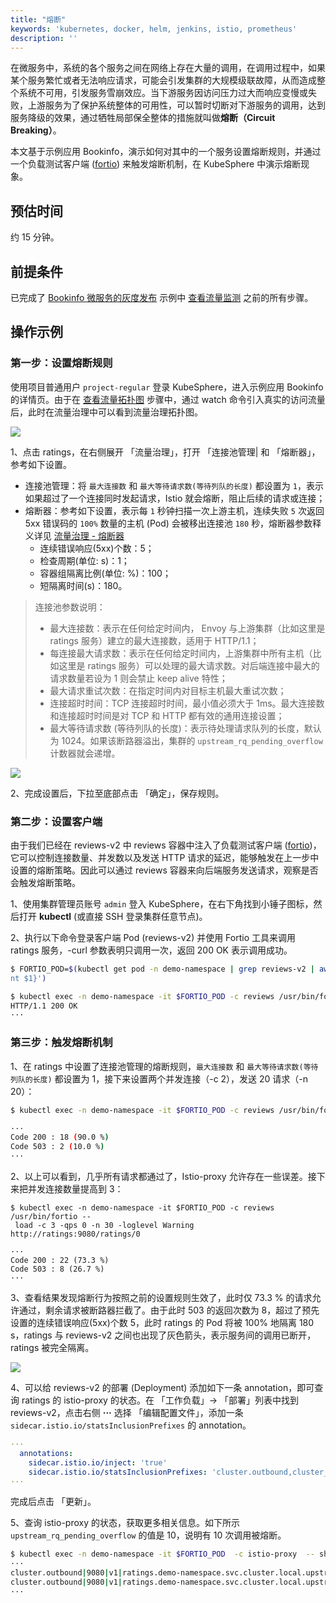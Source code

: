 ```yaml
---
title: "熔断"
keywords: 'kubernetes, docker, helm, jenkins, istio, prometheus'
description: ''
---
```


在微服务中，系统的各个服务之间在网络上存在大量的调用，在调用过程中，如果某个服务繁忙或者无法响应请求，可能会引发集群的大规模级联故障，从而造成整个系统不可用，引发服务雪崩效应。当下游服务因访问压力过大而响应变慢或失败，上游服务为了保护系统整体的可用性，可以暂时切断对下游服务的调用，达到服务降级的效果，通过牺牲局部保全整体的措施就叫做**熔断（Circuit Breaking）**。


本文基于示例应用 Bookinfo，演示如何对其中的一个服务设置熔断规则，并通过一个负载测试客户端 ([fortio](https://github.com/istio/fortio)) 来触发熔断机制，在 KubeSphere 中演示熔断现象。

## 预估时间

约 15 分钟。

## 前提条件

已完成了 [Bookinfo 微服务的灰度发布](../../quick-start/bookinfo-canary) 示例中 [查看流量监测](../../quick-start/bookinfo-canary/#查看流量监测) 之前的所有步骤。

## 操作示例

### 第一步：设置熔断规则

使用项目普通用户 `project-regular` 登录 KubeSphere，进入示例应用 Bookinfo 的详情页。由于在 [查看流量拓扑图](../../quick-start/bookinfo-canary/#查看流量拓扑图) 步骤中，通过 watch 命令引入真实的访问流量后，此时在流量治理中可以看到流量治理拓扑图。

![](https://pek3b.qingstor.com/kubesphere-docs/png/20190604100356.png)

1、点击 ratings，在右侧展开 「流量治理」，打开 「连接池管理| 和 「熔断器」，参考如下设置。

- 连接池管理：将 `最大连接数` 和 `最大等待请求数(等待列队的长度)` 都设置为 `1`，表示如果超过了一个连接同时发起请求，Istio 就会熔断，阻止后续的请求或连接；
- 熔断器：参考如下设置，表示每 `1` 秒钟扫描一次上游主机，连续失败 `5` 次返回 5xx 错误码的 `100%` 数量的主机 (Pod) 会被移出连接池 `180` 秒，熔断器参数释义详见 [流量治理 - 熔断器](../traffic-gov#熔断器)
    - 连续错误响应(5xx)个数：5；
    - 检查周期(单位: s)：1；
    - 容器组隔离比例(单位: %)：100；
    - 短隔离时间(s)：180。


> 连接池参数说明：
> - 最大连接数：表示在任何给定时间内， Envoy 与上游集群（比如这里是 ratings 服务）建立的最大连接数，适用于 HTTP/1.1；
> - 每连接最大请求数：表示在任何给定时间内，上游集群中所有主机（比如这里是 ratings 服务）可以处理的最大请求数。对后端连接中最大的请求数量若设为 1 则会禁止 keep alive 特性；
> - 最大请求重试次数：在指定时间内对目标主机最大重试次数；
> - 连接超时时间：TCP 连接超时时间，最小值必须大于 1ms。最大连接数和连接超时时间是对 TCP 和 HTTP 都有效的通用连接设置；
> - 最大等待请求数 (等待列队的长度)：表示待处理请求队列的长度，默认为 1024。如果该断路器溢出，集群的 `upstream_rq_pending_overflow` 计数器就会递增。

![](https://pek3b.qingstor.com/kubesphere-docs/png/20190604132502.png)

2、完成设置后，下拉至底部点击 「确定」，保存规则。

### 第二步：设置客户端

由于我们已经在 reviews-v2 中 reviews 容器中注入了负载测试客户端 ([fortio](https://github.com/istio/fortio))，它可以控制连接数量、并发数以及发送 HTTP 请求的延迟，能够触发在上一步中设置的熔断策略。因此可以通过 reviews 容器来向后端服务发送请求，观察是否会触发熔断策略。

1、使用集群管理员账号 `admin` 登入 KubeSphere，在右下角找到小锤子图标，然后打开 **kubectl** (或直接 SSH 登录集群任意节点)。

2、执行以下命令登录客户端 Pod (reviews-v2) 并使用 Fortio 工具来调用 ratings 服务，-curl 参数表明只调用一次，返回 200 OK 表示调用成功。

```bash
$ FORTIO_POD=$(kubectl get pod -n demo-namespace | grep reviews-v2 | awk '{pri
nt $1}')

$ kubectl exec -n demo-namespace -it $FORTIO_POD -c reviews /usr/bin/fortio -- load -curl http://ratings:9080/ratings/0
HTTP/1.1 200 OK
···
```

### 第三步：触发熔断机制

1、在 ratings 中设置了连接池管理的熔断规则，`最大连接数` 和 `最大等待请求数(等待列队的长度)` 都设置为 1，接下来设置两个并发连接（-c 2），发送 20 请求（-n 20）：

```bash
$ kubectl exec -n demo-namespace -it $FORTIO_POD -c reviews /usr/bin/fortio -- load -c 2 -qps 0 -n 20 -loglevel Warning http://ratings:9080/ratings/0

···
Code 200 : 18 (90.0 %)
Code 503 : 2 (10.0 %)
···
```

2、以上可以看到，几乎所有请求都通过了，Istio-proxy 允许存在一些误差。接下来把并发连接数量提高到 3：

```
$ kubectl exec -n demo-namespace -it $FORTIO_POD -c reviews /usr/bin/fortio --
 load -c 3 -qps 0 -n 30 -loglevel Warning http://ratings:9080/ratings/0

···
Code 200 : 22 (73.3 %)
Code 503 : 8 (26.7 %)
···
```

3、查看结果发现熔断行为按照之前的设置规则生效了，此时仅 73.3 % 的请求允许通过，剩余请求被断路器拦截了。由于此时 503 的返回次数为 8，超过了预先设置的连续错误响应(5xx)个数 5，此时 ratings 的 Pod 将被 100% 地隔离 180 s，ratings 与 reviews-v2 之间也出现了灰色箭头，表示服务间的调用已断开，ratings 被完全隔离。

![](https://pek3b.qingstor.com/kubesphere-docs/png/20190604113608.png)

4、可以给 reviews-v2 的部署 (Deployment) 添加如下一条 annotation，即可查询 ratings 的 istio-proxy 的状态。在 「工作负载」→ 「部署」列表中找到 reviews-v2，点击右侧 **···** 选择 「编辑配置文件」，添加一条 `sidecar.istio.io/statsInclusionPrefixes` 的 annotation。

```yaml
···
  annotations:
    sidecar.istio.io/inject: 'true'
    sidecar.istio.io/statsInclusionPrefixes: 'cluster.outbound,cluster_manager,listener_manager,http_mixer_filter,tcp_mixer_filter,server,cluster.xds-grpc'
···
```

完成后点击 「更新」。

5、查询 istio-proxy 的状态，获取更多相关信息。如下所示 `upstream_rq_pending_overflow` 的值是 10，说明有 10 次调用被熔断。

```bash
$ kubectl exec -n demo-namespace -it $FORTIO_POD  -c istio-proxy  -- sh -c 'curl localhost:15000/stats' | grep ratings | grep pending
···
cluster.outbound|9080|v1|ratings.demo-namespace.svc.cluster.local.upstream_rq_pending_overflow: 10
cluster.outbound|9080|v1|ratings.demo-namespace.svc.cluster.local.upstream_rq_pending_total: 41
···
```














